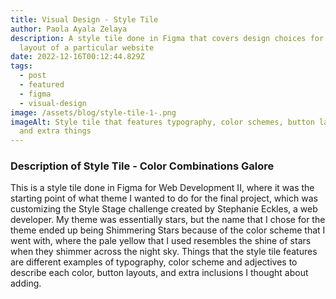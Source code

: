 ```yaml
---
title: Visual Design - Style Tile
author: Paola Ayala Zelaya
description: A style tile done in Figma that covers design choices for the
  layout of a particular website
date: 2022-12-16T00:12:44.829Z
tags:
  - post
  - featured
  - figma
  - visual-design
image: /assets/blog/style-tile-1-.png
imageAlt: Style tile that features typography, color schemes, button layouts,
  and extra things
---
```

### Description of Style Tile - Color Combinations Galore

This is a style tile done in Figma for Web Development II, where it was the starting point of what theme I wanted to do for the final project, which was customizing the Style Stage challenge created by Stephanie Eckles, a web developer. My theme was essentially stars, but the name that I chose for the theme ended up being Shimmering Stars because of the color scheme that I went with, where the pale yellow that I used resembles the shine of stars when they shimmer across the night sky. Things that the style tile features are different examples of typography, color scheme and adjectives to describe each color, button layouts, and extra inclusions I thought about adding.